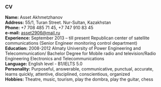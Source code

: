 ### CV  
**Name:** Asset Akhmetzhanov  
**Address:** 55/1, Turan Street. Nur-Sultan, Kazakhstan  
**Phone:** +7 708 485 71 45, +7 747 910 83 45  
**e-mail:** asset2906@mail.ru  
**Experience:** September 2013 – till present Republican center of satellite communications (Senior Engineer monitoring control department)  
**Education:** 2008-2012 Almaty University of Power Engineering and Telecommunication/ Bachelor Degree for Mobile radio and television/Radio Engineering Electronics and Telecommunications  
**Language:** English level - B1/IELTS 5.0  
**Personality:** Purposeful, answerable, communicative, punctual, accurate, learns quickly, attentive, disciplined, conscientious, organized  
**Hobbies:** Theatre, music, tourism, play the dombra, play the guitar, chess  


